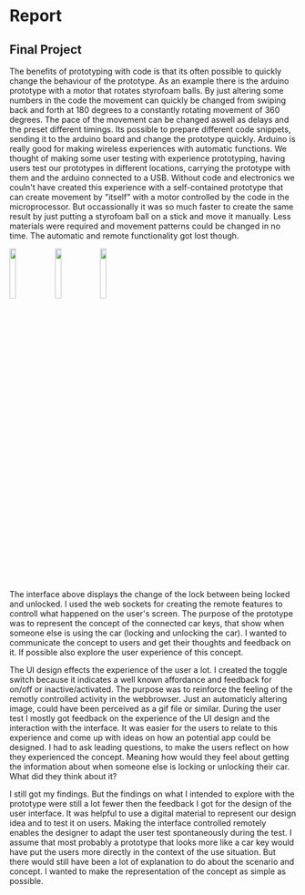 # Report
## Final Project 
The benefits of prototyping with code is that its often possible to quickly change the behaviour of the prototype. As an example there is the arduino prototype with a motor that rotates styrofoam balls. By just altering some numbers in the code the movement can quickly be changed from swiping back and forth at 180 degrees to a constantly rotating movement of 360 degrees. The pace of the movement can be changed aswell as delays and the preset different timings. Its possible to prepare different code snippets, sending it to the arduino board and change the prototype quickly. Arduino is really good for making wireless experiences with automatic functions. We thought of making some user testing with experience prototyping, having users test our prototypes in different locations, carrying the prototype with them and the arduino connected to a USB. Without code and electronics we couln't have created this experience with a self-contained prototype that can create movement by "itself" with a motor controlled by the code in the microprocessor. But occassionally it was so much faster to create the same result by just putting a styrofoam ball on a stick and move it manually. Less materials were required and movement patterns could be changed in no time. The automatic and remote functionality got lost though.

<img src="https://user-images.githubusercontent.com/35526741/37828627-5757b622-2e9c-11e8-8eb1-bc7f53f57b32.gif" width="15%"></img> <img src="https://user-images.githubusercontent.com/35526741/37828629-5b5aea0a-2e9c-11e8-836b-fa93666f37a5.gif" width="15%"> </img> <img src="https://user-images.githubusercontent.com/35526741/37828666-7729ad0c-2e9c-11e8-84aa-09f5f6f50e33.png" width="15%"></img> 

The interface above displays the change of the lock between being locked and unlocked. I used the web sockets for creating the remote features to controll
what happened on the user's screen. The purpose of the prototype
was to represent the concept of the connected car keys, that show when someone else is using the car (locking and unlocking the car). I wanted to communicate the concept to users and get their thoughts and feedback on it. If possible also explore the user experience of this concept.

The UI design effects the experience of the user a lot. I created the toggle switch because it indicates a well known affordance and feedback for on/off or inactive/activated. The purpose was to reinforce the feeling of the remotly controlled activity in the webbrowser. Just an automaticly altering image, could have been perceived as a gif file or similar. During the user test I mostly got feedback on the experience of the UI design and the interaction with the interface. It was easier for the users to relate to this experience and come up with ideas on how an potential app could be designed. I had to ask leading questions, to make the users reflect on how they experienced the concept. Meaning how would they feel about getting the information about when someone else is locking or unlocking their car. What did they think about it? 

I still got my findings. But the findings on what I intended to explore with the prototype were still a lot fewer then the feedback I got for the design of the user interface. It was helpful to use a digital material to represent our design idea and to test it on users. Making the interface controlled remotely enables the designer to adapt the user test spontaneously during the test. I assume that most probably a prototype that looks more like a car key would have put the users more directly in the context of the use situation. But there would still have been a lot of explanation to do about the scenario and concept. I wanted to make the representation of the concept as simple as possible.
